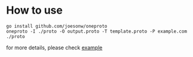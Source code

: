 # How to use

```
go install github.com/joesonw/oneproto
oneproto -I ./proto -O output.proto -T template.proto -P example.com ./proto 
```

for more details, please check [example](./example)